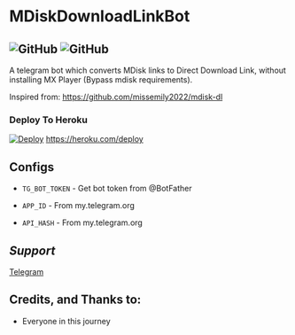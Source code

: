 # MDiskDownloadLinkBot
![GitHub](https://img.shields.io/github/license/AswanthVK/MDiskDownloadLinkBot?label=license)
![GitHub](https://img.shields.io/badge/Version-Beta-green)
---
A telegram bot which converts MDisk links to Direct Download Link, without installing MX Player (Bypass mdisk requirements).

Inspired from:  https://github.com/missemily2022/mdisk-dl


### Deploy To Heroku
[![Deploy](https://www.herokucdn.com/deploy/button.svg)](https://heroku.com/deploy?template=https://github.com/AswanthVK/MDiskDownloadLinkBot)
https://heroku.com/deploy
## Configs

* `TG_BOT_TOKEN`  - Get bot token from @BotFather

* `APP_ID`     - From my.telegram.org 

* `API_HASH`    - From my.telegram.org

## *Support*
<a href="https://t.me/AswanthVK">
   <p> Telegram </p>
  </a>

## Credits, and Thanks to:

* Everyone in this journey 
